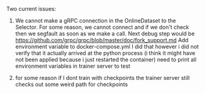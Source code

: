 Two current issues:

1) We cannot make a gRPC connection in the OnlineDataset to the Selector. For some reason, we cannot connect and if we don't check then we segfault as soon as we make a call.
Next debug step would be https://github.com/grpc/grpc/blob/master/doc/fork_support.md
Add environment variable to docker-compose.yml
I did that however i did not verify that it actually arrived at the python process (i think it might have not been applied because i just restarted the container)
need to print all environment variables in trainer server to test

2) for some reason if I dont train with checkpoints the trainer server still checks out some weird path for checkpoints